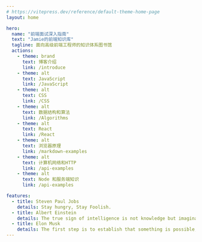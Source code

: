 ```yaml
---
# https://vitepress.dev/reference/default-theme-home-page
layout: home

hero:
  name: "前端面试深入指南"
  text: "Jamie的前端知识库"
  tagline: 面向高级前端工程师的知识体系图书馆
  actions:
    - theme: brand
      text: 博客介绍
      link: /introduce
    - theme: alt
      text: JavaScript
      link: /JavaScript
    - theme: alt
      text: CSS
      link: /CSS
    - theme: alt
      text: 数据结构和算法
      link: /Algorithms
    - theme: alt
      text: React
      link: /React
    - theme: alt
      text: 浏览器原理
      link: /markdown-examples
    - theme: alt
      text: 计算机网络和HTTP
      link: /api-examples
    - theme: alt
      text: Node 和服务端知识
      link: /api-examples

features:
  - title: Steven Paul Jobs
    details: Stay hungry, Stay Foolish.
  - title: Albert Einstein
    details: The true sign of intelligence is not knowledge but imagination.
  - title: Elon Musk
    details: The first step is to establish that something is possible, then probability will occur.
---
```

